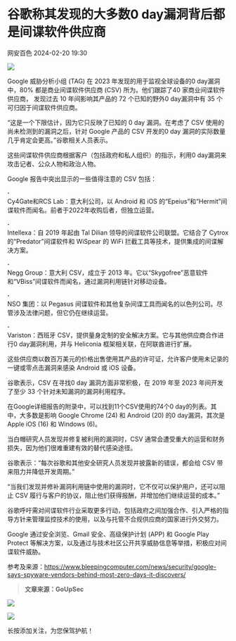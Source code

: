 #  谷歌称其发现的大多数0 day漏洞背后都是间谍软件供应商   
 网安百色   2024-02-20 19:30  
  
![](https://mmbiz.qpic.cn/mmbiz_gif/1QIbxKfhZo6TLA19pviaCFfbrwwfDkd81KlLEPjVUhNmpUTv82EJhu2QnczPmf7nU0UicVQhD3icJZp2vicGaWur0w/640?wx_fmt=gif "")  
  
  
  
  
Google 威胁分析小组 (TAG) 在 2023 年发现的用于监视全球设备的0 day漏洞中，80% 都是商业间谍软件供应商 (CSV) 所为。他们跟踪了40 家商业间谍软件供应商， 发现过去 10 年间影响其产品的 72 个已知的野外0 day漏洞中有 35 个可归因于间谍软件供应商。  
  
“这是一个下限估计，因为它只反映了已知的 0 day 漏洞。在考虑了 CSV 使用的尚未检测到的漏洞之后，针对 Google 产品的 CSV 开发的0 day 漏洞的实际数量几乎肯定会更高。”谷歌相关人员表示。  
  
这些间谍软件供应商根据客户（包括政府和私人组织）的指示，利用0 day漏洞来攻击记者、公众人物和政治人物。  
  
Google 报告中突出显示的一些值得注意的 CSV 包括：  
  
**·**  
Cy4Gate和RCS Lab：意大利公司，以 Android 和 iOS 的“Epeius”和“Hermit”间谍软件而闻名。前者于2022年收购后者，但独立运营。  
  
**·**  
Intellexa：自 2019 年起由 Tal Dilian 领导的间谍软件公司联盟。它结合了 Cytrox 的“Predator”间谍软件和 WiSpear 的 WiFi 拦截工具等技术，提供集成的间谍解决方案。  
  
**·**  
Negg Group：意大利 CSV，成立于 2013 年。它以“Skygofree”恶意软件和“VBiss”间谍软件而闻名，通过漏洞利用链针对移动设备。  
  
**·**  
NSO 集团：以 Pegasus 间谍软件和其他复杂间谍工具而闻名的以色列公司。尽管涉及法律问题，但它仍在继续运营。  
  
**·**  
Variston：西班牙 CSV，提供量身定制的安全解决方案。它与其他供应商合作进行0 day漏洞利用，并与 Heliconia 框架相关联，在阿联酋进行扩展。  
  
这些供应商以数百万美元的价格出售使用其产品的许可证，允许客户使用未记录的一键或零点击漏洞来感染 Android 或 iOS 设备。  
  
谷歌表示，CSV 在寻找0 day 漏洞方面非常积极，在 2019 年至 2023 年间开发了至少 33 个针对未知漏洞的漏洞利用程序。  
  
在Google详细报告的附录中，可以找到11个CSV使用的74个0 day的列表。其中，大多数是影响 Google Chrome (24) 和 Android (20) 的0 day漏洞，其次是 Apple iOS (16) 和 Windows (6)。  
  
当白帽研究人员发现并修复被利用的漏洞时，CSV 通常会遭受重大的运营和财务损失，因为他们很难重建有效的替代感染途径。  
  
谷歌表示：“每次谷歌和其他安全研究人员发现并披露新的错误，都会给 CSV 带来阻力并降低开发周期。”  
  
“当我们发现并修补漏洞利用链中使用的漏洞时，它不仅可以保护用户，还可以阻止 CSV 履行与客户的协议，阻止他们获得报酬，并增加他们继续运营的成本。”  
  
谷歌呼吁需对间谍软件行业采取更多行动，包括政府之间加强合作、引入严格的指导方针来管理监控技术的使用，以及与托管不合规供应商的国家进行外交努力。  
  
Google 通过安全浏览、Gmail 安全、高级保护计划 (APP) 和 Google Play Protect 等解决方案，以及通过与技术社区公开共享威胁信息等举措，积极应对间谍软件威胁。  
  
参考及来源：https://www.bleepingcomputer.com/news/security/google-says-spyware-vendors-behind-most-zero-days-it-discovers/  
  
> **文章来源：GoUpSec**  
  
  
  
  
  
![](https://mmbiz.qpic.cn/mmbiz_jpg/1QIbxKfhZo6M60aLu6MNdy20VjcnyaGECz7d9mYhdbclWg7wibJsickPUrnmNyFcvsjSYUqq5OPVPEXfW1SwkXCw/640?wx_fmt=jpeg "")  
  
![](https://mmbiz.qpic.cn/mmbiz_gif/1QIbxKfhZo57Spb4ibrib8VUZd2ibdF9wHbvr4RwYJ4H2z6571icFIdSZXIpNH2YfW16ETwHh3ict3gtpW3W2fJqDmw/640?wx_fmt=gif "")  
  
长按添加关注，为您保驾护航！  
  
  
